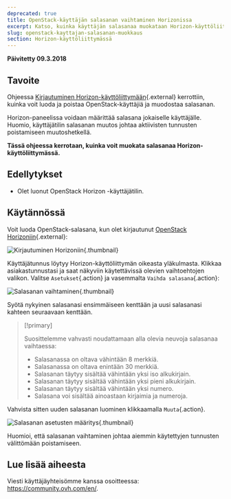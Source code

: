```yaml
---
deprecated: true
title: OpenStack-käyttäjän salasanan vaihtaminen Horizonissa
excerpt: Katso, kuinka käyttäjän salasanaa muokataan Horizon-käyttöliittymässä
slug: openstack-kayttajan-salasanan-muokkaus
section: Horizon-käyttöliittymässä
---
```


**Päivitetty 09.3.2018**


## Tavoite

Ohjeessa [Kirjautuminen Horizon-käyttöliittymään](https://docs.ovh.com/fi/public-cloud/konfiguroi_yhteys_horizon-kayttoliittymaan/){.external} kerrottiin, kuinka voit luoda ja poistaa OpenStack-käyttäjiä ja muodostaa salasanan.

Horizon-paneelissa voidaan määrittää salasana jokaiselle käyttäjälle. Huomio, käyttäjätilin salasanan muutos johtaa aktiivisten tunnusten poistamiseen muutoshetkellä.

**Tässä ohjeessa kerrotaan, kuinka voit muokata salasanaa Horizon-käyttöliittymässä.**


## Edellytykset

- Olet luonut OpenStack Horizon -käyttäjätilin.


## Käytännössä

Voit luoda OpenStack-salasana, kun olet kirjautunut [OpenStack Horizoniin](https://horizon.cloud.ovh.net){.external}:

![Kirjautuminen Horizoniin](images/1_H_login_window.png){.thumbnail}

Käyttäjätunnus löytyy Horizon-käyttöliittymän oikeasta yläkulmasta. Klikkaa asiakastunnustasi ja saat näkyviin käytettävissä olevien vaihtoehtojen valikon.
Valitse `Asetukset`{.action} ja vasemmalta `Vaihda salasana`{.action}:

![Salasanan vaihtaminen](images/2_H_pass_change_option.png){.thumbnail}

Syötä nykyinen salasanasi ensimmäiseen kenttään ja uusi salasanasi kahteen seuraavaan kenttään.

> [!primary]
>
> Suosittelemme vahvasti noudattamaan alla olevia neuvoja salasanaa vaihtaessa:
>
> - Salasanassa on oltava vähintään 8 merkkiä.
> - Salasanassa on oltava enintään 30 merkkiä.
> - Salasanan täytyy sisältää vähintään yksi iso alkukirjain.
> - Salasanan täytyy sisältää vähintään yksi pieni alkukirjain.
> - Salasanan täytyy sisältää vähintään yksi numero.
> - Salasana voi sisältää ainoastaan kirjaimia ja numeroja.
>

Vahvista sitten uuden salasanan luominen klikkaamalla `Muuta`{.action}.

![Salasanan asetusten määritys](images/3_H_set_new_passord.png){.thumbnail}

Huomioi, että salasanan vaihtaminen johtaa aiemmin käytettyjen tunnusten välittömään poistamiseen.

## Lue lisää aiheesta

Viesti käyttäjäyhteisömme kanssa osoitteessa: <https://community.ovh.com/en/>.